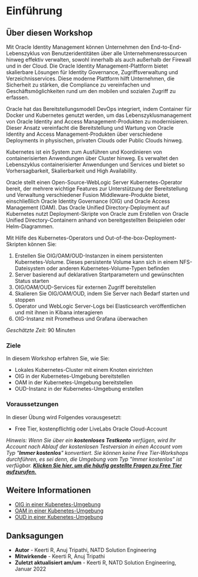 # Einführung

## Über diesen Workshop

Mit Oracle Identity Management können Unternehmen den End-to-End-Lebenszyklus von Benutzeridentitäten über alle Unternehmensressourcen hinweg effektiv verwalten, sowohl innerhalb als auch außerhalb der Firewall und in der Cloud. Die Oracle Identity Management-Plattform bietet skalierbare Lösungen für Identity Governance, Zugriffsverwaltung und Verzeichnisservices. Diese moderne Plattform hilft Unternehmen, die Sicherheit zu stärken, die Compliance zu vereinfachen und Geschäftsmöglichkeiten rund um den mobilen und sozialen Zugriff zu erfassen.

Oracle hat das Bereitstellungsmodell DevOps integriert, indem Container für Docker und Kubernetes genutzt werden, um das Lebenszyklusmanagement von Oracle Identity and Access Management-Produkten zu modernisieren. Dieser Ansatz vereinfacht die Bereitstellung und Wartung von Oracle Identity and Access Management-Produkten über verschiedene Deployments in physischen, privaten Clouds oder Public Clouds hinweg.

Kubernetes ist ein System zum Ausführen und Koordinieren von containerisierten Anwendungen über Cluster hinweg. Es verwaltet den Lebenszyklus containerisierter Anwendungen und Services und bietet so Vorhersagbarkeit, Skalierbarkeit und High Availability.

Oracle stellt einen Open-Source-WebLogic Server Kubernetes-Operator bereit, der mehrere wichtige Features zur Unterstützung der Bereitstellung und Verwaltung verschiedener Fusion Middleware-Produkte bietet, einschließlich Oracle Identity Governance (OIG) und Oracle Access Management (OAM). Das Oracle Unified Directory-Deployment auf Kubernetes nutzt Deployment-Skripte von Oracle zum Erstellen von Oracle Unified Directory-Containern anhand von bereitgestellten Beispielen oder Helm-Diagrammen.

Mit Hilfe des Kubernetes-Operators und Out-of-the-box-Deployment-Skripten können Sie:

1.  Erstellen Sie OIG/OAM/OUD-Instanzen in einem persistenten Kubernetes-Volume. Dieses persistente Volume kann sich in einem NFS-Dateisystem oder anderen Kubernetes-Volume-Typen befinden
2.  Server basierend auf deklarativen Startparametern und gewünschten Status starten
3.  OIG/OAM/OUD-Services für externen Zugriff bereitstellen
4.  Skalieren Sie OIG/OAM/OUD, indem Sie Server nach Bedarf starten und stoppen
5.  Operator und WebLogic Server-Logs bei Elasticsearch veröffentlichen und mit ihnen in Kibana interagieren
6.  OIG-Instanz mit Prometheus und Grafana überwachen

_Geschätzte Zeit:_ 90 Minuten

### Ziele

In diesem Workshop erfahren Sie, wie Sie:

*   Lokales Kubernetes-Cluster mit einem Knoten einrichten
*   OIG in der Kubernetes-Umgebung bereitstellen
*   OAM in der Kubernetes-Umgebung bereitstellen
*   OUD-Instanz in der Kubernetes-Umgebung erstellen

### Voraussetzungen

In dieser Übung wird Folgendes vorausgesetzt:

*   Free Tier, kostenpflichtig oder LiveLabs Oracle Cloud-Account

_Hinweis: Wenn Sie über ein **kostenloses Testkonto** verfügen, wird Ihr Account nach Ablauf der kostenlosen Testversion in einen Account vom Typ "**Immer kostenlos**" konvertiert. Sie können keine Free Tier-Workshops durchführen, es sei denn, die Umgebung vom Typ "Immer kostenlos" ist verfügbar. **[Klicken Sie hier, um die häufig gestellte Fragen zu Free Tier aufzurufen.](https://www.oracle.com/cloud/free/faq.html)**_

## Weitere Informationen

*   [OIG in einer Kubenetes-Umgebung](https://oracle.github.io/fmw-kubernetes/oig/)
*   [OAM in einer Kubenetes-Umgebung](https://oracle.github.io/fmw-kubernetes/oam/)
*   [OUD in einer Kubenetes-Umgebung](https://oracle.github.io/fmw-kubernetes/oud/)

## Danksagungen

*   **Autor** - Keerti R, Anuj Tripathi, NATD Solution Engineering
*   **Mitwirkende** - Keerti R, Anuj Tripathi
*   **Zuletzt aktualisiert am/um** - Keerti R, NATD Solution Engineering, Januar 2022